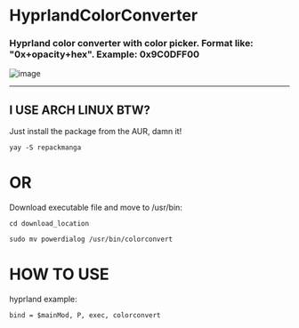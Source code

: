 # HyprlandColorConverter
### Hyprland сolor сonverter with color picker. Format like: "0x+opacity+hex". Example: 0x9C0DFF00

![image](https://github.com/govnorice/HyprlandColorConverter/assets/97971828/a5b13219-fe48-4020-8752-eebaaed8f981)
___
## I USE ARCH LINUX BTW?
Just install the package from the AUR, damn it!
```
yay -S repackmanga
```
# OR
Download executable file and move to /usr/bin:

```
cd download_location

sudo mv powerdialog /usr/bin/colorconvert
```

# HOW TO USE

hyprland example:

```
bind = $mainMod, P, exec, colorconvert

```

